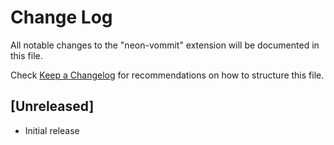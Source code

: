# Change Log
All notable changes to the "neon-vommit" extension will be documented in this file.

Check [Keep a Changelog](http://keepachangelog.com/) for recommendations on how to structure this file.

## [Unreleased]
- Initial release
